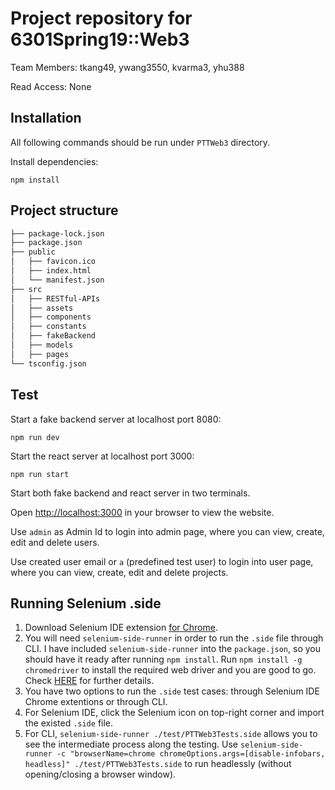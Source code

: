 # Project repository for 6301Spring19::Web3

Team Members: tkang49, ywang3550, kvarma3, yhu388

Read Access:  None


## Installation
All following commands should be run under `PTTWeb3` directory.

Install dependencies:
```
npm install
```


## Project structure
```bash
├── package-lock.json
├── package.json
├── public
│   ├── favicon.ico
│   ├── index.html
│   └── manifest.json
├── src
│   ├── RESTful-APIs
│   ├── assets
│   ├── components
│   ├── constants
│   ├── fakeBackend
│   ├── models
│   ├── pages
└── tsconfig.json
```

## Test

Start a fake backend server at localhost port 8080:
```
npm run dev
```

Start the react server at localhost port 3000:
```
npm run start
```

Start both fake backend and react server in two terminals.

Open [http://localhost:3000](http://localhost:3000) in your browser to view the website.

Use `admin` as Admin Id to login into admin page, where you can view, create, edit and delete users.

Use created user email or `a` (predefined test user) to login into user page, where you can view, create, edit and delete projects.


## Running Selenium .side

1. Download Selenium IDE extension [for Chrome](https://www.seleniumhq.org/selenium-ide/).
2. You will need `selenium-side-runner` in order to run the `.side` file through CLI. I have included `selenium-side-runner` into the `package.json`, so you should have it ready after running `npm install`. Run `npm install -g chromedriver` to install the required web driver and you are good to go. Check [HERE](https://www.seleniumhq.org/selenium-ide/docs/en/introduction/command-line-runner/) for further details.
3. You have two options to run the `.side` test cases: through Selenium IDE Chrome extentions or through CLI.
4. For Selenium IDE, click the Selenium icon on top-right corner and import the existed `.side` file.
5. For CLI, ```selenium-side-runner ./test/PTTWeb3Tests.side``` allows you to see the intermediate process along the testing. Use ```selenium-side-runner -c "browserName=chrome chromeOptions.args=[disable-infobars, headless]" ./test/PTTWeb3Tests.side``` to run headlessly (without opening/closing a browser window).
